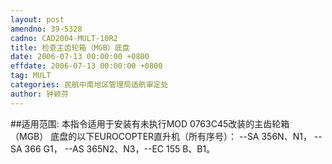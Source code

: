 ```yaml
---
layout: post
amendno: 39-5328
cadno: CAD2004-MULT-10R2
title: 检查主齿轮箱（MGB）底盘
date: 2006-07-13 00:00:00 +0800
effdate: 2006-07-13 00:00:00 +0800
tag: MULT
categories: 民航中南地区管理局适航审定处
author: 钟颖芬
---
```


##适用范围:
本指令适用于安装有未执行MOD 0763C45改装的主齿轮箱（MGB）
底盘的以下EUROCOPTER直升机（所有序号）： --SA 356N、N1， --SA 366 G1， --AS 365N2、N3，--EC 155 B、B1。

